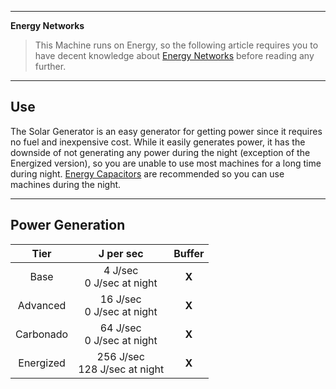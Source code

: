 
***
**Energy Networks**
>This Machine runs on Energy, so the following article requires you to have decent knowledge about [Energy Networks](https://github.com/TheBusyBiscuit/Slimefun4/wiki/Energy-Regulator)
>before reading any further.

***
## Use

The Solar Generator is an easy generator for getting power since it requires no fuel and inexpensive cost. While it easily generates power, it has the downside of not generating any power during the night (exception of the Energized version), so you are unable to use most machines for a long time during night. [Energy Capacitors](https://github.com/TheBusyBiscuit/Slimefun4/wiki/Energy-Capacitor/) are recommended so you can use machines during the night.
***
## Power Generation

| Tier | J per sec | Buffer |
| :----: |:----------------: | :------: |
|Base|4 J/sec<br>0 J/sec at night| **X** |
|Advanced|16 J/sec<br>0 J/sec at night| **X** |
|Carbonado|64 J/sec<br>0 J/sec at night| **X** |
|Energized|256 J/sec <br>128 J/sec at night| **X** |
